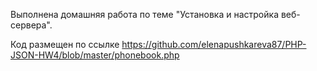 Выполнена домашняя работа по теме "Установка и настройка веб-сервера".

Код размещен по ссылке https://github.com/elenapushkareva87/PHP-JSON-HW4/blob/master/phonebook.php
